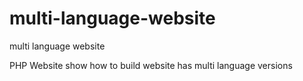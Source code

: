 # multi-language-website
multi language website

PHP Website  show how to build website has multi language versions
